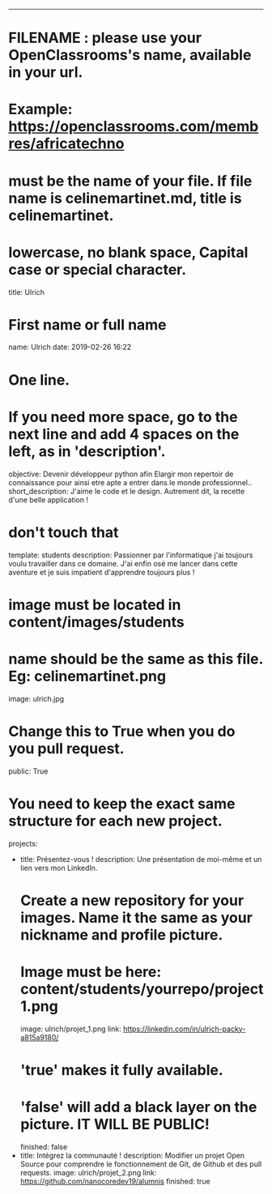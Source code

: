 ---

# FILENAME : please use your OpenClassrooms's name, available in your url.
# Example: https://openclassrooms.com/membres/africatechno
# must be the name of your file. If file name is celinemartinet.md, title is celinemartinet.
# lowercase, no blank space, Capital case or special character.
title: Ulrich

# First name or full name
name: Ulrich
date: 2019-02-26 16:22

# One line.
# If you need more space, go to the next line and add 4 spaces on the left, as in 'description'.
objective: Devenir développeur python afin Elargir mon repertoir de connaissance pour ainsi etre apte a entrer dans le monde professionnel..
short_description: J'aime le code et le design. Autrement dit, la recette d'une belle application !

# don't touch that
template: students
description:
      Passionner par l'informatique j'ai toujours voulu travailler dans ce domaine.
    J'ai enfin osé me lancer dans cette aventure et je suis impatient d'apprendre toujours plus  !

# image must be located in content/images/students
# name should be the same as this file. Eg: celinemartinet.png
image: ulrich.jpg

# Change this to True when you do you pull request.
public: True

# You need to keep the exact same structure for each new project.
projects:
  - title: Présentez-vous !
    description: Une présentation de moi-même et un lien vers mon LinkedIn.
    # Create a new repository for your images. Name it the same as your nickname and profile picture.
    # Image must be here: content/students/yourrepo/project1.png
    image: ulrich/projet_1.png
    link: https://linkedin.com/in/ulrich-packy-a815a9180/
    # 'true' makes it fully available.
    # 'false' will add a black layer on the picture. IT WILL BE PUBLIC!
    finished: false
  - title: Intégrez la communauté !
    description: Modifier un projet Open Source pour comprendre le fonctionnement de Git, de Github et des pull requests. 
    image: ulrich/projet_2.png
    link: https://github.com/nanocoredev19/alumnis
    finished: true
